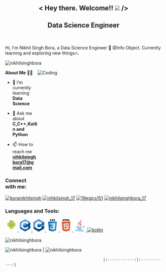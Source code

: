 <h2 align="center">< Hey there. Welcome!! <img src="https://media.giphy.com/media/hvRJCLFzcasrR4ia7z/giphy.gif" width="25px"> /></h2>
<h2 align="center">Data Science Engineer</h2>
<br>

<br/>
Hi, I'm Nikhil Singh Bora, a Data Science Engineer 🚀 @Info Object. Currently learning and exploring new things🔥.

<p align="left"> <img src="https://komarev.com/ghpvc/?username=nikhilsinghbora&label=Profile%20views&color=0e75b6&style=flat" alt="nikhilsinghbora" /> </p>

<img height=360 width=400 align="right" alt="Coding" src="https://github.com/Nikhilsinghbora/Nikhilsinghbora/blob/main/image_processing20210321-18698-ccjer5.gif">


**About Me** 👨‍🎓
- 🌱 I’m currently learning **Data Science**

- 💬 Ask me about **C,C++,Kotlin and Python**

- 📫 How to reach me **nihkilsinghbora17@gmail.com**



<h3 align="left">Connect with me:</h3>
<p align="left">
<a href="https://fb.com/boranikhilsingh" target="blank"><img align="center" src="https://raw.githubusercontent.com/rahuldkjain/github-profile-readme-generator/neutral-icons/src/images/icons/Social/facebook.svg" alt="boranikhilsingh" height="30" width="40" /></a>
<a href="https://www.codechef.com/users/nihkilsingh_17" target="blank"><img align="center" src="https://cdn.jsdelivr.net/npm/simple-icons@3.1.0/icons/codechef.svg" alt="nihkilsingh_17" height="30" width="40" /></a>
<a href="https://www.hackerrank.com/19egjcs151" target="blank"><img align="center" src="https://raw.githubusercontent.com/rahuldkjain/github-profile-readme-generator/neutral-icons/src/images/icons/Social/hackerrank.svg" alt="19egjcs151" height="30" width="40" /></a>
<a href="https://codeforces.com/profile/nikhilsinghbora_17" target="blank"><img align="center" src="https://cdn.jsdelivr.net/npm/simple-icons@3.0.1/icons/codeforces.svg" alt="nikhilsinghbora_17" height="30" width="40" /></a>
</p>

<h3 align="left">Languages and Tools:</h3>
<p align="left"> <a href="https://developer.android.com" target="_blank"> <img src="https://raw.githubusercontent.com/devicons/devicon/master/icons/android/android-original-wordmark.svg" alt="android" width="40" height="40"/> </a> <a href="https://www.cprogramming.com/" target="_blank"> <img src="https://raw.githubusercontent.com/devicons/devicon/master/icons/c/c-original.svg" alt="c" width="40" height="40"/> </a> <a href="https://www.w3schools.com/cpp/" target="_blank"> <img src="https://raw.githubusercontent.com/devicons/devicon/master/icons/cplusplus/cplusplus-original.svg" alt="cplusplus" width="40" height="40"/> </a> <a href="https://www.w3schools.com/css/" target="_blank"> <img src="https://raw.githubusercontent.com/devicons/devicon/master/icons/css3/css3-original-wordmark.svg" alt="css3" width="40" height="40"/> </a> <a href="https://www.w3.org/html/" target="_blank"> <img src="https://raw.githubusercontent.com/devicons/devicon/master/icons/html5/html5-original-wordmark.svg" alt="html5" width="40" height="40"/> </a> <a href="https://www.java.com" target="_blank"> <img src="https://raw.githubusercontent.com/devicons/devicon/master/icons/java/java-original.svg" alt="java" width="40" height="40"/> </a> <a href="https://kotlinlang.org" target="_blank"> <img src="https://www.vectorlogo.zone/logos/kotlinlang/kotlinlang-icon.svg" alt="kotlin" width="40" height="40"/> </a> </p>

<p><img  align ="center"  src="https://github-readme-stats.vercel.app/api/top-langs?username=nikhilsinghbora&show_icons=true&locale=en&layout=compact" alt="nikhilsinghbora" /></p>

<img src="https://github-readme-stats.vercel.app/api?username=nikhilsinghbora&show_icons=true&locale=en" alt="nikhilsinghbora" /> | <img src="https://github-readme-streak-stats.herokuapp.com/?user=nikhilsinghbora&" alt="nikhilsinghbora" />

                                                |:------------:|:------------:|
